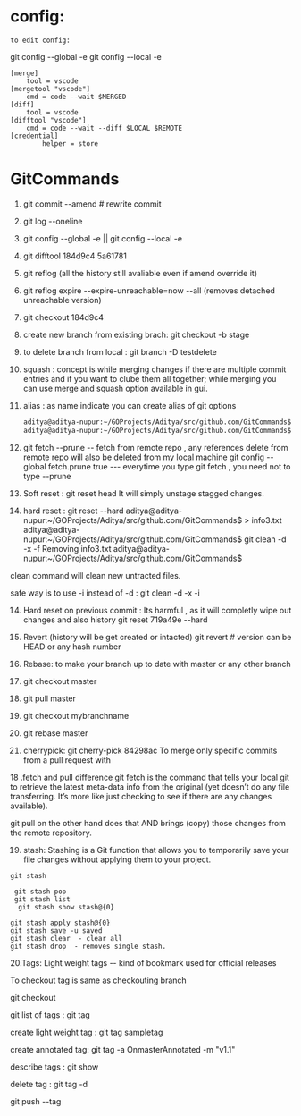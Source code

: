 # config:   

    to edit config:
git config --global -e
git config --local -e

```
[merge]
    tool = vscode
[mergetool "vscode"]
    cmd = code --wait $MERGED
[diff]
    tool = vscode
[difftool "vscode"]
    cmd = code --wait --diff $LOCAL $REMOTE
[credential]
        helper = store

```
# GitCommands



1. git commit --amend   # rewrite commit

2. git log --oneline

3. git config  --global -e   || git config  --local -e

4. git difftool 184d9c4 5a61781

5. git reflog (all the history still avaliable even if amend override it)

6. git reflog expire --expire-unreachable=now --all (removes detached unreachable version)

6. git checkout 184d9c4

7. create new branch from existing brach: git checkout -b stage

8. to delete branch from local : git branch -D testdelete

9. squash : concept is while merging changes if there are multiple commit entries and if you want to clube them all together; while merging you can use merge and squash option available in gui.

10. alias : as name indicate you can create alias of git options 
	```bash 
	aditya@aditya-nupur:~/GOProjects/Aditya/src/github.com/GitCommands$ git config --global alias.onelinegraph 'log --oneline --graph --decorate'
	aditya@aditya-nupur:~/GOProjects/Aditya/src/github.com/GitCommands$ git  onelinegraph

	```
11. git fetch --prune    -- fetch from remote repo , any references delete from remote repo will also be deleted from my local machine
	git config --global fetch.prune true --- everytime you type git fetch , you need not to type --prune

12. Soft reset : git reset head
      It will simply unstage stagged changes.

13. hard reset :  git reset  --hard
aditya@aditya-nupur:~/GOProjects/Aditya/src/github.com/GitCommands$ > info3.txt
aditya@aditya-nupur:~/GOProjects/Aditya/src/github.com/GitCommands$ git clean -d -x -f
Removing info3.txt
aditya@aditya-nupur:~/GOProjects/Aditya/src/github.com/GitCommands$ 

clean command will clean new untracted files.

safe way is to use -i instead of -d : git clean -d -x -i

14. Hard reset on previous commit : Its harmful , as it will  completly wipe out changes and also history 
    git reset 719a49e --hard

15. Revert (history will be get created or intacted) 
    git revert <version> # version can be HEAD or any hash number

16. Rebase: to make your branch up to date with master or any other branch 
  1. git checkout master
  2. git pull master
  3. git checkout mybranchname
  4. git rebase master

17. cherrypick: git cherry-pick 84298ac
    To merge only specific commits from a pull request with

18 .fetch and pull difference
    git fetch is the command that tells your local git to retrieve the latest meta-data info from the original (yet doesn’t do any file transferring. It’s more like just checking to see if there are any changes available).

git pull on the other hand does that AND brings (copy) those changes from the remote repository.


19. stash: Stashing is a Git function that allows you to temporarily save your file changes without applying them to your project.

``` 
git stash

 git stash pop
 git stash list
  git stash show stash@{0}

git stash apply stash@{0}
git stash save -u saved
git stash clear  - clear all
git stash drop  - removes single stash.
```

20.Tags:
Light weight tags -- kind of bookmark
used for official releases

To checkout tag is same as checkouting branch

git checkout <tagname>

git list of tags : git tag

create light weight tag : git tag sampletag

create annotated tag: git tag -a  OnmasterAnnotated -m "v1.1"

describe tags : git show <tagname>

delete tag : git tag -d <tagname>

git push --tag 